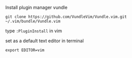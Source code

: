 Install plugin manager vundle

`git clone https://github.com/VundleVim/Vundle.vim.git ~/.vim/bundle/Vundle.vim`

type `:PluginInstall` in vim

set as a default text editor in terminal

`export EDITOR=vim`
